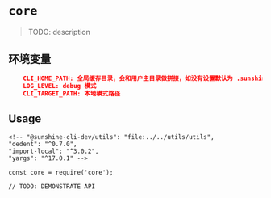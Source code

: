 # `core`

> TODO: description


## 环境变量
``` json
    CLI_HOME_PATH: 全局缓存目录，会和用户主目录做拼接，如没有设置默认为 .sunshine-cli
    LOG_LEVEL: debug 模式
    CLI_TARGET_PATH: 本地模式路径
```


## Usage

    <!-- "@sunshine-cli-dev/utils": "file:../../utils/utils",
    "dedent": "^0.7.0",
    "import-local": "^3.0.2",
    "yargs": "^17.0.1" -->

```
const core = require('core');

// TODO: DEMONSTRATE API
```
